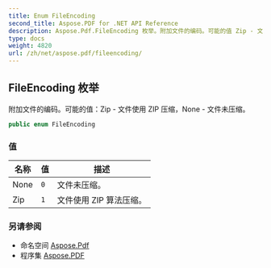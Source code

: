 ```yaml
---
title: Enum FileEncoding
second_title: Aspose.PDF for .NET API Reference
description: Aspose.Pdf.FileEncoding 枚举。附加文件的编码。可能的值 Zip - 文件使用 ZIP 压缩，None - 文件未压缩
type: docs
weight: 4820
url: /zh/net/aspose.pdf/fileencoding/
---
```

## FileEncoding 枚举

附加文件的编码。可能的值：Zip - 文件使用 ZIP 压缩，None - 文件未压缩。

```csharp
public enum FileEncoding
```

### 值

| 名称 | 值 | 描述 |
| --- | --- | --- |
| None | `0` | 文件未压缩。 |
| Zip | `1` | 文件使用 ZIP 算法压缩。 |

### 另请参阅

* 命名空间 [Aspose.Pdf](../../aspose.pdf/)
* 程序集 [Aspose.PDF](../../)